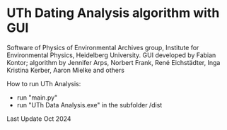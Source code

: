 # UTh Dating Analysis algorithm with GUI

Software of Physics of Environmental Archives group, Institute for Environmental Physics, Heidelberg University.
GUI developed by Fabian Kontor; algorithm by Jennifer Arps, Norbert Frank, René Eichstädter, Inga Kristina Kerber, Aaron Mielke and others

How to run UTh Analysis:

- run "main.py" 
- run "UTh Data Analysis.exe" in the subfolder /dist


Last Update Oct 2024